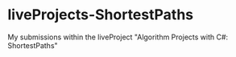 # liveProjects-ShortestPaths
My submissions within the liveProject "Algorithm Projects with C#: ShortestPaths"
